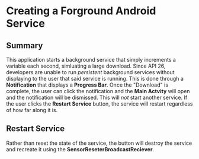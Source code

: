 # Creating a Forground Android Service

## Summary

This application starts a background service that simply increments a variable each second, simluating a large download.  Since API 26, developers are unable to run *persistent* background services without displaying to the user that said service is running.  This is done through a **Notification** that displays a **Progress Bar**.  Once the "Download" is complete, the user can click the notification and the **Main Actvity** will open and the notification will be dismissed.  This will *not* start another service.  If the user clicks the **Restart Service** button, the service will restart regardless of how far along it is.

## Restart Service

Rather than reset the state of the service, the button will destroy the service and recreate it using the **SensorReseterBroadcastReciever**.  

